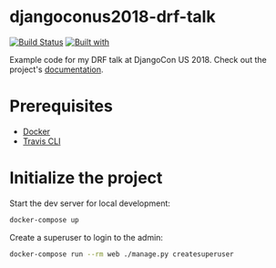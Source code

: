 # djangoconus2018-drf-talk

[![Build Status](https://travis-ci.org/drewbrew/djangoconus2018-drf-talk.svg?branch=master)](https://travis-ci.org/drewbrew/djangoconus2018-drf-talk)
[![Built with](https://img.shields.io/badge/Built_with-Cookiecutter_Django_Rest-F7B633.svg)](https://github.com/agconti/cookiecutter-django-rest)

Example code for my DRF talk at DjangoCon US 2018. Check out the project's [documentation](http://drewbrew.github.io/djangoconus2018-drf-talk/).

# Prerequisites

- [Docker](https://docs.docker.com/docker-for-mac/install/)
- [Travis CLI](http://blog.travis-ci.com/2013-01-14-new-client/)

# Initialize the project

Start the dev server for local development:

```bash
docker-compose up
```

Create a superuser to login to the admin:

```bash
docker-compose run --rm web ./manage.py createsuperuser
```
